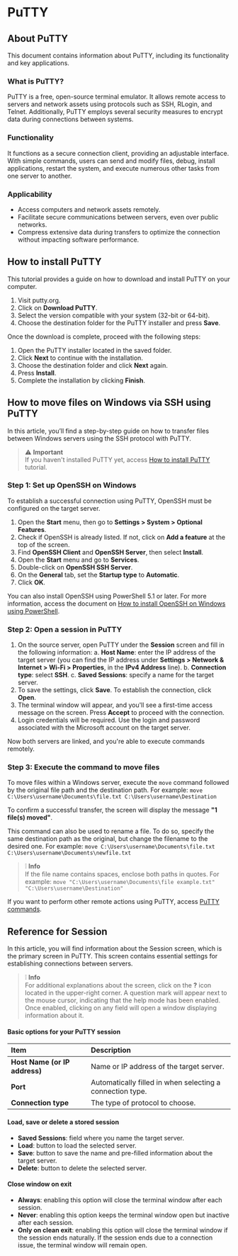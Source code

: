 ﻿# PuTTY

## About PuTTY


This document contains information about PuTTY, including its functionality and key applications.

### What is PuTTY?

PuTTY is a free, open-source terminal emulator. It allows remote access to servers and network assets using protocols such as SSH, RLogin, and Telnet. Additionally, PuTTY employs several security measures to encrypt data during connections between systems.

### Functionality

It functions as a secure connection client, providing an adjustable interface. With simple commands, users can send and modify files, debug, install applications, restart the system, and execute numerous other tasks from one server to another.

### Applicability

-  Access computers and network assets remotely.
-   Facilitate secure communications between servers, even over public networks.
-   Compress extensive data during transfers to optimize the connection without impacting software performance.

## How to install PuTTY

This tutorial provides a guide on how to download and install PuTTY on your computer.

1.  Visit putty.org.
2.  Click on **Download PuTTY**.
3.  Select the version compatible with your system (32-bit or 64-bit).
4.  Choose the destination folder for the PuTTY installer and press **Save**.

Once the download is complete, proceed with the following steps:

1.  Open the PuTTY installer located in the saved folder.
2.  Click **Next** to continue with the installation.
3.  Choose the destination folder and click **Next** again.
4.  Press **Install**.
5.  Complete the installation by clicking **Finish**.


## How to move files on Windows via SSH using PuTTY

In this article, you’ll find a step-by-step guide on how to transfer files between Windows servers using the SSH protocol with PuTTY.

>⚠️ **Important** <br>
>If you haven't installed PuTTY yet, access [How to install PuTTY](https://fakewebsiteportfolio.com) tutorial.

### Step 1: Set up OpenSSH on Windows

To establish a successful connection using PuTTY, OpenSSH must be configured on the target server.

1.  Open the **Start** menu, then go to **Settings > System > Optional Features**.
2.  Check if OpenSSH is already listed. If not, click on **Add a feature** at the top of the screen.
3.  Find **OpenSSH Client** and **OpenSSH Server**, then select **Install**.
4.  Open the **Start** menu and go to **Services**.
5.  Double-click on **OpenSSH SSH Server**.
6.  On the **General** tab, set the **Startup type** to **Automatic**.
7.  Click **OK**.

You can also install OpenSSH using PowerShell 5.1 or later. For more information, access the document on [How to install OpenSSH on Windows using PowerShell](https://fakewebsiteportfolio.com).

### Step 2: Open a session in PuTTY

 1. On the source server, open PuTTY under the **Session** screen and fill in the following information:
a. **Host Name**: enter the IP address of the target server (you can find the IP address under **Settings > Network & Internet > Wi-Fi > Properties**, in the **IPv4 Address** line).
b. **Connection type**: select **SSH**.
c. **Saved Sessions**: specify a name for the target server.
 2. To save the settings, click **Save**. To establish the connection, click **Open**.
 3. The terminal window will appear, and you'll see a first-time access message on the screen. Press **Accept** to proceed with the connection.
 4. Login credentials will be required. Use the login and password associated with the Microsoft account on the target server.

Now both servers are linked, and you're able to execute commands remotely.

### Step 3: Execute the command to move files

To move files within a Windows server, execute the `move` command followed by the original file path and the destination path. For example: `move C:\Users\username\Documents\file.txt C:\Users\username\Destination`

To confirm a successful transfer, the screen will display the message **"1 file(s) moved"**.

This command can also be used to rename a file. To do so, specify the same destination path as the original, but change the filename to the desired one. For example: `move C:\Users\username\Documents\file.txt C:\Users\username\Documents\newfile.txt`

>❕ **Info** <br>
If the file name contains spaces, enclose both paths in quotes. For example: `move "C:\Users\username\Documents\file example.txt" "C:\Users\username\Destination"`

If you want to perform other remote actions using PuTTY, access [PuTTY commands](https://fakewebsiteportfolio.com).


## Reference for Session 

In this article, you will find information about the Session screen, which is the primary screen in PuTTY. This screen contains essential settings for establishing connections between servers.

>❕ **Info** <br>
For additional explanations about the screen, click on the **?** icon located in the upper-right corner. A question mark will appear next to the mouse cursor, indicating that the help mode has been enabled. Once enabled, clicking on any field will open a window displaying information about it.

#### Basic options for your PuTTY session

| **Item** | **Description** | 
:--- | :--- 
| **Host Name (or IP address)** | Name or IP address of the target server. |
| **Port** | Automatically filled in when selecting a connection type. |
| **Connection type** | The type of protocol to choose. |


#### Load, save or delete a stored session

-   **Saved Sessions**: field where you name the target server.
-   **Load**: button to load the selected server.
-   **Save**: button to save the name and pre-filled information about the target server.
-   **Delete**: button to delete the selected server.

#### Close window on exit

-   **Always**: enabling this option will close the terminal window after each session.
-   **Never**: enabling this option keeps the terminal window open but inactive after each session.
-   **Only on clean exit**: enabling this option will close the terminal window if the session ends naturally. If the session ends due to a connection issue, the terminal window will remain open.
